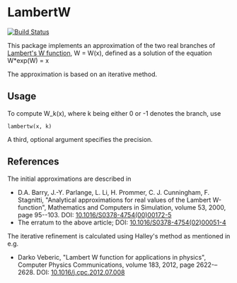 # LambertW #

[![Build Status](https://travis-ci.org/git@dahl-jacobsen.dk/LambertW.jl.svg?branch=master)](https://travis-ci.org/git@dahl-jacobsen.dk/LambertW.jl)

This package implements an approximation of the two real branches of [Lambert's W function](https://en.wikipedia.org/wiki/Lambert_W_function), W = W(x), defined as a solution of the equation W*exp(W) = x

The approximation is based on an iterative method.


## Usage ##

To compute W_k(x), where k being either 0 or -1 denotes the branch, use
	
	lambertw(x, k)

A third, optional argument specifies the precision.


## References ##

The initial approximations are described in

* D.A. Barry, J.-Y. Parlange, L. Li, H. Prommer, C. J. Cunningham, F. Stagnitti, "Analytical approximations for real values of the Lambert W-function", Mathematics and Computers in Simulation, volume 53, 2000, page 95--103.
DOI: [10.1016/S0378-4754(00)00172-5](https://dx.doi.org/10.1016/S0378-4754(00)00172-5)
* The erratum to the above article; DOI: [10.1016/S0378-4754(02)00051-4](https://dx.doi.org/10.1016/S0378-4754(02)00051-4)

The iterative refinement is calculated using Halley's method as mentioned in e.g.

* Darko Veberic, "Lambert W function for applications in physics", Computer Physics Communications, volume 183, 2012, page 2622-–2628.
DOI: [10.1016/j.cpc.2012.07.008](http://dx.doi.org/10.1016/j.cpc.2012.07.008)

